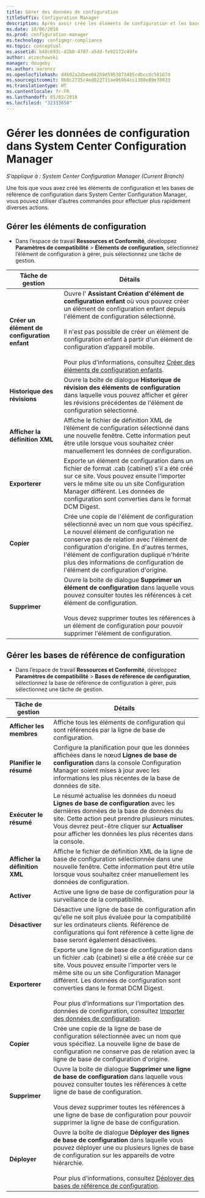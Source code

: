```yaml
---
title: Gérer des données de configuration
titleSuffix: Configuration Manager
description: Après avoir créé les éléments de configuration et les bases de référence de configuration dans System Center Configuration Manager, vous pouvez utiliser d’autres commandes pour effectuer diverses actions.
ms.date: 10/06/2016
ms.prod: configuration-manager
ms.technology: configmgr-compliance
ms.topic: conceptual
ms.assetid: b48c693c-d2b0-4707-a5dd-fe92172c49fe
author: aczechowski
manager: dougeby
ms.author: aaroncz
ms.openlocfilehash: d4602a2dbee04259d5953873485cdbccdc58167d
ms.sourcegitcommit: 0b0c2735c4ed822731ae069b4cc1380e89e78933
ms.translationtype: HT
ms.contentlocale: fr-FR
ms.lasthandoff: 05/03/2018
ms.locfileid: "32333658"
---
```

# <a name="manage-configuration-data-in-system-center-configuration-manager"></a>Gérer les données de configuration dans System Center Configuration Manager

*S’applique à : System Center Configuration Manager (Current Branch)*

Une fois que vous avez créé les éléments de configuration et les bases de référence de configuration dans System Center Configuration Manager, vous pouvez utiliser d’autres commandes pour effectuer plus rapidement diverses actions.  

## <a name="manage-configuration-items"></a>Gérer les éléments de configuration  

-   Dans l’espace de travail **Ressources et Conformité**, développez **Paramètres de compatibilité** > **Éléments de configuration**, sélectionnez l’élément de configuration à gérer, puis sélectionnez une tâche de gestion.  

|Tâche de gestion|Détails|  
|---------------------|-------------|  
|**Créer un élément de configuration enfant**|Ouvre l' **Assistant Création d'élément de configuration enfant** où vous pouvez créer un élément de configuration enfant depuis l'élément de configuration sélectionné.<br /><br /> Il n'est pas possible de créer un élément de configuration enfant à partir d'un élément de configuration d’appareil mobile.<br /><br /> Pour plus d’informations, consultez [Créer des éléments de configuration enfants](../../compliance/deploy-use/create-child-configuration-items.md).|  
|**Historique des révisions**|Ouvre la boîte de dialogue **Historique de révision des éléments de configuration** dans laquelle vous pouvez afficher et gérer les révisions précédentes de l'élément de configuration sélectionné.|  
|**Afficher la définition XML**|Affiche le fichier de définition XML de l’élément de configuration sélectionné dans une nouvelle fenêtre. Cette information peut être utile lorsque vous souhaitez créer manuellement les données de configuration.|  
|**Exporterer**|Exporte un élément de configuration dans un fichier de format .cab (cabinet) s'il a été créé sur ce site. Vous pouvez ensuite l’importer vers le même site ou un site Configuration Manager différent. Les données de configuration sont converties dans le format DCM Digest.|  
|**Copier**|Crée une copie de l'élément de configuration sélectionné avec un nom que vous spécifiez. Le nouvel élément de configuration ne conserve pas de relation avec l'élément de configuration d'origine. En d'autres termes, l'élément de configuration dupliqué n'hérite plus des informations de configuration de l'élément de configuration d'origine.|  
|**Supprimer**|Ouvre la boîte de dialogue **Supprimer un élément de configuration** dans laquelle vous pouvez consulter toutes les références à cet élément de configuration.<br /><br /> Vous devez supprimer toutes les références à un élément de configuration pour pouvoir supprimer l'élément de configuration.|  

## <a name="manage-configuration-baselines"></a>Gérer les bases de référence de configuration  

-   Dans l’espace de travail **Ressources et Conformité**, développez **Paramètres de compatibilité** > **Bases de référence de configuration**, sélectionnez la base de référence de configuration à gérer, puis sélectionnez une tâche de gestion.  


|Tâche de gestion|Détails|  
|---------------------|-------------|  
|**Afficher les membres**|Affiche tous les éléments de configuration qui sont référencés par la ligne de base de configuration.|  
|**Planifier le résumé**|Configure la planification pour que les données affichées dans le nœud **Lignes de base de configuration** dans la console Configuration Manager soient mises à jour avec les informations les plus récentes de la base de données de site.|  
|**Exécuter le résumé**|Le résumé actualise les données du noeud **Lignes de base de configuration** avec les dernières données de la base de données du site. Cette action peut prendre plusieurs minutes. Vous devrez peut-être cliquer sur **Actualiser** pour afficher les données les plus récentes dans la console.|  
|**Afficher la définition XML**|Affiche le fichier de définition XML de la ligne de base de configuration sélectionnée dans une nouvelle fenêtre. Cette information peut être utile lorsque vous souhaitez créer manuellement les données de configuration.|  
|**Activer**|Active une ligne de base de configuration pour la surveillance de la compatibilité.|  
|**Désactiver**|Désactive une ligne de base de configuration afin qu'elle ne soit plus évaluée pour la compatibilité sur les ordinateurs clients. Référence de configurations qui font référence à cette ligne de base seront également désactivées.|  
|**Exporterer**|Exporte une ligne de base de configuration dans un fichier .cab (cabinet) si elle a été créée sur ce site. Vous pouvez ensuite l’importer vers le même site ou un site Configuration Manager différent. Les données de configuration sont converties dans le format DCM Digest.<br /><br /> Pour plus d’informations sur l’importation des données de configuration, consultez [Importer des données de configuration](../../compliance/deploy-use/import-configuration-data.md).|  
|**Copier**|Crée une copie de la ligne de base de configuration sélectionnée avec un nom que vous spécifiez. La nouvelle ligne de base de configuration ne conserve pas de relation avec la ligne de base de configuration d'origine.|  
|**Supprimer**|Ouvre la boîte de dialogue **Supprimer une ligne de base de configuration** dans laquelle vous pouvez consulter toutes les références à cette ligne de base de configuration.<br /><br /> Vous devez supprimer toutes les références à une ligne de base de configuration pour pouvoir supprimer la ligne de base de configuration.|  
|**Déployer**|Ouvre la boîte de dialogue **Déployer des lignes de base de configuration** dans laquelle vous pouvez déployer une ou plusieurs lignes de base de configuration sur les appareils de votre hiérarchie.<br /><br /> Pour plus d’informations, consultez [Déployer des bases de référence de configuration](../../compliance/deploy-use/deploy-configuration-baselines.md).|  
